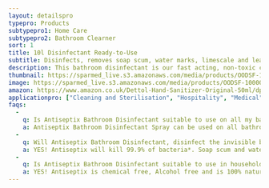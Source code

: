 ```yaml
---
layout: detailspro
typepro: Products
subtypepro1: Home Care
subtypepro2: Bathroom Clearner
sort: 1
title: 10l Disinfectant Ready-to-Use
subtitle: Disinfects, removes soap scum, water marks, limescale and leaves your bathroom smelling fresh.
description: This bathroom disinfectant is our fast acting, non-toxic chemical free formula kills 99.9% of bacteria* including E.coli, Streptococcus, Campylobacter and leaves no chemical residue.  with odour eliminating properties it will leave your bathroom smelling clean.
thumbnail: https://sparmed_live.s3.amazonaws.com/media/products/OODSF-10000.png
image: https://sparmed_live.s3.amazonaws.com/media/products/OODSF-10000.png
amazon: https://www.amazon.co.uk/Dettol-Hand-Sanitizer-Original-50ml/dp/B08HYQW9GP/ref=sr_1_4?keywords=dettol+instant+hand+sanitizer&qid=1661961971&refinements=p_76%3A419158031&rnid=419157031&rps=1&sprefix=dettol+instant+%2Caps%2C80&sr=8-4
applicationpro: ["Cleaning and Sterilisation", "Hospitality", "Medical", "Deodorising", "Sports", "Swimming Pools"]
faqs:
  -
    q: Is Antiseptix Bathroom Disinfectant suitable to use on all my bathroom surfaces?
    a: Antiseptix Bathroom Disinfectant Spray can be used on all bathroom surfaces except for marble, brass, copper, unfinished wood, carpet, fabric and unwaxed vinyl.
  -
    q: Will Antiseptix Bathroom Disinfectant, disinfect the invisible bacteria in my bathroom?
    a: YES! Antiseptix will kill 99.9% of bacteria*. Soap scum and watermarks are also removed.
  -
    q: Is Antiseptix Bathroom Disinfectant suitable to use in households with children and pets?
    a: YES! Antiseptix is chemical free, Alcohol free and is 100% natural as well and being non- toxic. Please ensure the product remains out of a child’s reach. 
---
```


